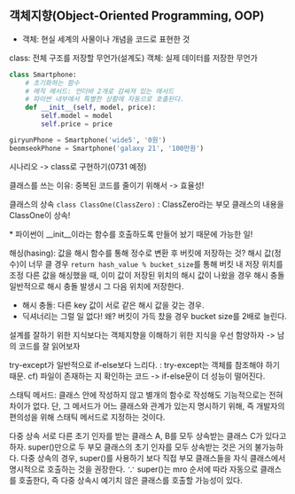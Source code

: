 객체지향(Object-Oriented Programming, OOP)
-
- 객체: 현실 세계의 사물이나 개념을 코드로 표현한 것

class: 전체 구조를 저장할 무언가(설계도)
객체: 실제 데이터를 저장한 무언가

```Python
class Smartphone:
	# 초기화하는 함수
    # 매직 메서드: 언더바 2개로 감싸져 있는 매서드
    # 파이썬 내부에서 특별한 상황에 자동으로 호출된다.
	def __init__(self, model, price):
		self.model = model
		self.price = price

giryunPhone = Smartphone('wide5', '0원')
beomseokPhone = Smartphone('galaxy 21', '100만원')
```
시나리오 -> class로 구현하기(0731 예정)

클래스를 쓰는 이유: 중복된 코드를 줄이기 위해서 -> 효율성!

클래스의 상속
```class ClassOne(ClassZero)```
: ClassZero라는 부모 클래스의 내용을 ClassOne이 상속!

\* 파이썬이 __init__이라는 함수를 호출하도록 만들어 놨기 때문에 가능한 일! 

해싱(hasing): 값을 해시 함수를 통해 정수로 변환 후 버킷에 저장하는 것?
해시 값(정수)이 너무 클 경우 ```return hash_value % bucket_size```를 통해 버킷 내 저장 위치를 조정
다른 값을 해싱했을 때, 이미 값이 저장된 위치의 해시 값이 나왔을 경우 해시 충돌
일반적으로 해시 충돌 발생시 그 다음 위치에 저장한다.
  - 해시 충돌: 다른 key 값이 서로 같은 해시 값을 갖는 경우. 
  - 딕셔너리는 그럴 일 없다! 왜?
버킷이 가득 찼을 경우 bucket size를 2배로 늘린다.

설계를 잘하기 위한 지식보다는
객체지향을 이해하기 위한 지식을 우선 함양하자 -> 남의 코드를 잘 읽어보자

try-except가 일반적으로 if-else보다 느리다. : try-except는 객체를 참조해야 하기 때문.
cf) 파일이 존재하는 지 확인하는 코드 -> if-else문이 더 성능이 떨어진다.

스태틱 메서드: 클래스 안에 작성하지 않고 별개의 함수로 작성해도 기능적으로는 전혀 차이가 없다. 단, 그 메서드가 어느 클래스와 관계가 있는지 명시하기 위해, 즉 개발자의 편의성을 위해 스태틱 메서드로 지정하는 것이다.

다중 상속
서로 다른 초기 인자를 받는 클래스 A, B를 모두 상속받는 클래스 C가 있다고 하자.
super()만으로 두 부모 클래스의 초기 인자를 모두 상속받는 것은 거의 불가능하다.
다중 상속의 경우, super()를 사용하기 보다 직접 부모 클래스들을 자식 클래스에서 명시적으로 호출하는 것을 권장한다.
∵ super()는 mro 순서에 따라 자동으로 클래스를 호출한다, 즉 다중 상속시 예기치 않은 클래스를 호출할 가능성이 있다.